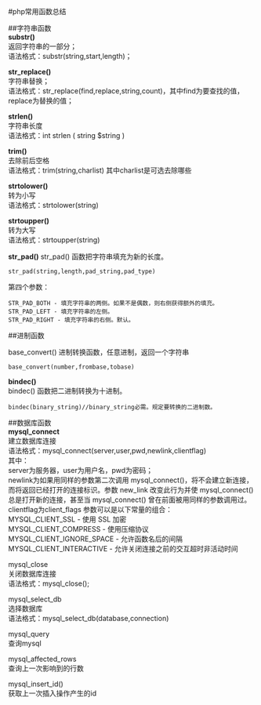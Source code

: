 #php常用函数总结

##字符串函数  
**substr()**  
返回字符串的一部分；  
语法格式：substr(string,start,length)；  

**str_replace()**  
字符串替换；  
语法格式：str\_replace(find,replace,string,count)，其中find为要查找的值，replace为替换的值；  

**strlen()**  
字符串长度  
语法格式：int strlen ( string $string )
  
**trim()**  
去除前后空格  
语法格式：trim(string,charlist)  其中charlist是可选去除哪些  
  
**strtolower()**  
转为小写  
语法格式：strtolower(string)  
  
**strtoupper()**  
转为大写  
语法格式：strtoupper(string)  

**str_pad()**
str_pad() 函数把字符串填充为新的长度。

	str_pad(string,length,pad_string,pad_type)  

第四个参数：  

	STR_PAD_BOTH - 填充字符串的两侧。如果不是偶数，则右侧获得额外的填充。  
	STR_PAD_LEFT - 填充字符串的左侧。  
	STR_PAD_RIGHT - 填充字符串的右侧。默认。  

##进制函数

base_convert()
进制转换函数，任意进制，返回一个字符串

	base_convert(number,frombase,tobase)
	

**bindec()**   
bindec() 函数把二进制转换为十进制。

	bindec(binary_string)//binary_string必需。规定要转换的二进制数。 
	

  
##数据库函数  
**mysql\_connect**  
建立数据库连接  
语法格式：mysql\_connect(server,user,pwd,newlink,clientflag)  
其中：  
server为服务器，user为用户名，pwd为密码；  
newlink为如果用同样的参数第二次调用 mysql\_connect()，将不会建立新连接，而将返回已经打开的连接标识。参数 new\_link 改变此行为并使 mysql\_connect() 总是打开新的连接，甚至当 mysql\_connect() 曾在前面被用同样的参数调用过。  
clientflag为client\_flags 参数可以是以下常量的组合：  
MYSQL\_CLIENT\_SSL - 使用 SSL 加密  
MYSQL\_CLIENT\_COMPRESS - 使用压缩协议  
MYSQL\_CLIENT\_IGNORE_SPACE - 允许函数名后的间隔  
MYSQL\_CLIENT\_INTERACTIVE - 允许关闭连接之前的交互超时非活动时间   
  
mysql_close  
关闭数据库连接  
语法格式：mysql\_close();  
  
mysql\_select\_db  
选择数据库  
语法格式：mysql\_select\_db(database,connection)  
  
mysql\_query  
查询mysql  


mysql\_affected\_rows  
查询上一次影响到的行数
  
  
mysql\_insert\_id()  
获取上一次插入操作产生的id
 
 
 